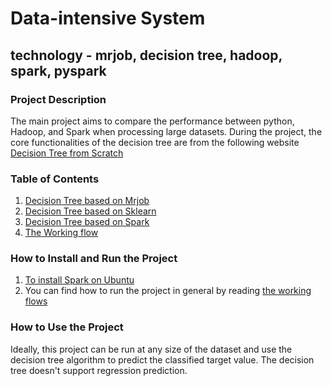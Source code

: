 # Data-intensive System
## technology - mrjob, decision tree, hadoop, spark, pyspark
### Project Description
The main project aims to compare the performance between python, Hadoop, and Spark when processing large datasets.
During the project, the core functionalities of the decision tree are from the following website [Decision Tree from Scratch](https://github.com/SebastianMantey/Decision-Tree-from-Scratch)
### Table of Contents
1. [Decision Tree based on Mrjob](https://github.com/ProJBH/DAT500_project_mrjob_decision_tree/tree/main/mrjob%20decision%20tree%20from%20scratch)
2. [Decision Tree based on Sklearn](https://github.com/ProJBH/DAT500_project_mrjob_decision_tree/tree/main/Sklearn)
3. [Decision Tree based on Spark]()
4. [The Working flow](https://github.com/ProJBH/DAT500_project_mrjob_decision_tree/tree/main/Working%20flows)
### How to Install and Run the Project
1. [To install Spark on Ubuntu](https://phoenixnap.com/kb/install-spark-on-ubuntu)
2. You can find how to run the project in general by reading [the working flows](https://github.com/ProJBH/DAT500_project_mrjob_decision_tree/tree/main/Working%20flows)
### How to Use the Project
Ideally, this project can be run at any size of the dataset and use the decision tree algorithm to predict the classified target value. The decision tree doesn't support regression prediction.
